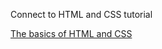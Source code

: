 Connect to HTML and CSS tutorial

[The basics of HTML and CSS](The%20basics%20of%20HTML%20and%20CSS.md)